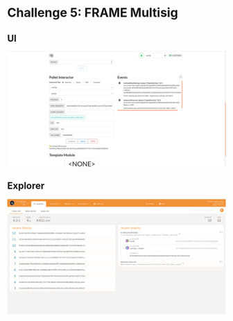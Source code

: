 # Challenge 5: FRAME Multisig

## UI

![alt](ui.png?raw=true)

## Explorer

![alt](explore.png?raw=true)
